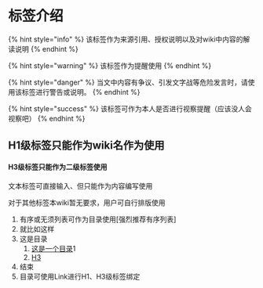 # 标签介绍

{% hint style="info" %}
该标签作为来源引用、授权说明以及对wiki中内容的解读说明
{% endhint %}

{% hint style="warning" %}
该标签作为提醒使用
{% endhint %}

{% hint style="danger" %}
当文中内容有争议、引发文字战等危险发言时，请使用该标签进行警告或说明。
{% endhint %}

{% hint style="success" %}
该标签可作为本人是否进行视察提醒（应该没人会视察吧）
{% endhint %}

## H1级标签只能作为wiki名作为使用 <a href="#wikitag" id="wikitag"></a>

#### H3级标签只能作为二级标签使用

文本标签可直接输入、但只能作为内容编写使用

对于其他标签本wiki暂无要求，用户可自行排版使用

1. 有序或无须列表可作为目录使用\[强烈推荐有序列表]
2. 就比如这样
3. 这是目录
   1. [这是一个目录](biao-qian-jie-shao.md#h1-ji-biao-qian-zhi-neng-zuo-wei-wiki-ming-zuo-wei-shi-yong)1
   2. [H3](biao-qian-jie-shao.md#h3-ji-biao-qian-zhi-neng-zuo-wei-er-ji-biao-qian-shi-yong)
4. 结束
5. 目录可使用Link进行H1、H3级标签绑定
